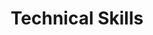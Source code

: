 ---
title: "Technical Skills"
type: "homepage"
intro: >-
  Technical expertise spanning software development, AI/ML, and engineering technologies.

technical_groups:
  - title: "Programming Languages"
    icon: "code"
    color_scheme: "blue"
    skills:
      - icon: "python"
        name: "Python"
        devicon_class: "devicon-python-plain colored"
      - icon: "js"
        name: "JavaScript"
        devicon_class: "devicon-javascript-plain colored"
      - icon: "typescript"
        name: "TypeScript"
        devicon_class: "devicon-typescript-plain colored"

  - title: "Web Fundamentals"
    icon: "globe"
    color_scheme: "blue"
    skills:
      - icon: "html5"
        name: "HTML"
        devicon_class: "devicon-html5-plain colored"
      - icon: "css3-alt"
        name: "CSS"
        devicon_class: "devicon-css3-plain colored"

  - title: "Query Languages"
    icon: "database"
    color_scheme: "green"
    skills:
      - icon: "database"
        name: "SQL"
        devicon_class: "devicon-mysql-plain colored"
      - icon: "server"
        name: "NoSQL"

  - title: "Web & UI"
    icon: "palette"
    color_scheme: "purple"
    skills:
      - icon: "bolt"
        name: "FastAPI"
        devicon_class: "devicon-fastapi-plain colored"
      - icon: "atom"
        name: "React"
        devicon_class: "devicon-react-original colored"
      - icon: "forward"
        name: "Next.js"
        devicon_class: "devicon-nextjs-plain colored"
      - icon: "cube"
        name: "Three.js"
        devicon_class: "devicon-threejs-original colored"
      - icon: "chart-line"
        name: "Plotly Dash"
        devicon_class: "devicon-plotly-plain colored"
      - icon: "window-maximize"
        name: "Streamlit"
        devicon_class: "devicon-streamlit-plain colored"
      - icon: "window-restore"
        name: "Qt"
        devicon_class: "devicon-qt-original colored"
      - icon: "file-pdf"
        name: "ReportLab"

  - title: "Data Science"
    icon: "chart-line"
    color_scheme: "orange"
    skills:
      - icon: "square-root-alt"
        name: "NumPy"
        devicon_class: "devicon-numpy-plain colored"
      - icon: "table-cells"
        name: "Pandas"
        devicon_class: "devicon-pandas-plain colored"
      - icon: "map"
        name: "GeoPandas"
      - icon: "chart-line"
        name: "Plotly"
        devicon_class: "devicon-plotly-plain colored"
      - icon: "chart-bar"
        name: "Matplotlib"
        devicon_class: "devicon-matplotlib-plain colored"

  - title: "AI/ML Frameworks"
    icon: "brain"
    color_scheme: "purple"
    skills:
      - icon: "network-wired"
        name: "PyTorch"
        devicon_class: "devicon-pytorch-plain colored"
      - icon: "layer-group"
        name: "TensorFlow"
        devicon_class: "devicon-tensorflow-original colored"
      - icon: "microchip"
        name: "Scikit-learn"
        devicon_class: "devicon-scikitlearn-plain colored"
      - icon: "eye"
        name: "OpenCV"
        devicon_class: "devicon-opencv-plain colored"

  - title: "Development Tools"
    icon: "tools"
    color_scheme: "green"
    skills:
      - icon: "code-branch"
        name: "Git"
        devicon_class: "devicon-git-plain colored"
      - icon: "github"
        name: "GitHub"
        devicon_class: "devicon-github-original colored"
      - icon: "gitlab"
        name: "GitLab"
        devicon_class: "devicon-gitlab-plain colored"
      - icon: "code"
        name: "VSCode"
        devicon_class: "devicon-vscode-plain colored"
      - icon: "linux"
        name: "Linux"
        devicon_class: "devicon-linux-plain colored"
      - icon: "docker"
        name: "Docker"
        devicon_class: "devicon-docker-plain colored"
      - icon: "laptop-code"
        name: "Jupyter"
        devicon_class: "devicon-jupyter-plain colored"
      - icon: "elephant"
        name: "PostgreSQL"
        devicon_class: "devicon-postgresql-plain colored"
      - icon: "database"
        name: "MySQL"
        devicon_class: "devicon-mysql-plain colored"
      - icon: "leaf"
        name: "MongoDB"
        devicon_class: "devicon-mongodb-plain colored"
      - icon: "database"
        name: "Supabase"
      - icon: "fire"
        name: "Firebase"
        devicon_class: "devicon-firebase-plain colored"
      - icon: "cloud"
        name: "GCP"
        devicon_class: "devicon-googlecloud-plain colored"

  - title: "Engineering Software"
    icon: "building"
    color_scheme: "red"
    skills:
      - icon: "building"
        name: "OpenSees"
      - icon: "building"
        name: "SAP2000"
      - icon: "building"
        name: "ETABS"
      - icon: "building"
        name: "SAFE"
      - icon: "draw-polygon"
        name: "BIM"
      - icon: "draw-polygon"
        name: "CAD"
      - icon: "map"
        name: "QGIS"
      - icon: "calculator"
        name: "MATLAB"
        devicon_class: "devicon-matlab-plain colored"
--- 